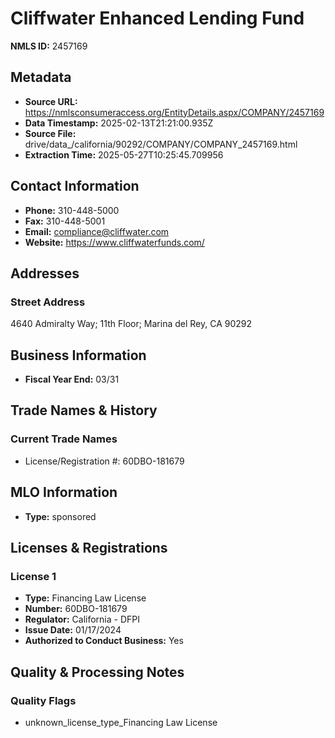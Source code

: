 # Cliffwater Enhanced Lending Fund

**NMLS ID:** 2457169

## Metadata
- **Source URL:** https://nmlsconsumeraccess.org/EntityDetails.aspx/COMPANY/2457169
- **Data Timestamp:** 2025-02-13T21:21:00.935Z
- **Source File:** drive/data_/california/90292/COMPANY/COMPANY_2457169.html
- **Extraction Time:** 2025-05-27T10:25:45.709956

## Contact Information
- **Phone:** 310-448-5000
- **Fax:** 310-448-5001
- **Email:** compliance@cliffwater.com
- **Website:** https://www.cliffwaterfunds.com/

## Addresses
### Street Address
4640 Admiralty Way; 11th Floor; Marina del Rey, CA 90292

## Business Information
- **Fiscal Year End:** 03/31

## Trade Names & History
### Current Trade Names
- License/Registration #: 60DBO-181679

## MLO Information
- **Type:** sponsored

## Licenses & Registrations

### License 1
- **Type:** Financing Law License
- **Number:** 60DBO-181679
- **Regulator:** California - DFPI
- **Issue Date:** 01/17/2024
- **Authorized to Conduct Business:** Yes

## Quality & Processing Notes
### Quality Flags
- unknown_license_type_Financing Law License
